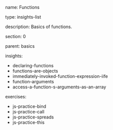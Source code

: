 name: Functions

type: insights-list

description: Basics of functions. 

section: 0

parent: basics

insights:
  - declaring-functions
  - functions-are-objects
  - immediately-invoked-function-expression-iife
  - function-arguments
  - access-a-function-s-arguments-as-an-array

exercises:
  - js-practice-bind
  - js-practice-call
  - js-practice-spreads
  - js-practice-this
